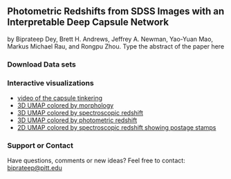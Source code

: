 ## Photometric Redshifts from SDSS Images with an Interpretable Deep Capsule Network
by Biprateep Dey, Brett H. Andrews, Jeffrey A. Newman, Yao-Yuan Mao, Markus Michael Rau, and Rongpu Zhou.
Type the abstract of the paper here

### Download Data sets


### Interactive visualizations
- [video of the capsule tinkering](https://biprateep.de/encapZulate-1/viz/tinker_vid.html)
- [3D UMAP colored by morphology](https://biprateep.de/encapZulate-1/viz/UMAP_3D_morpho.html)
- [3D UMAP colored by spectroscopic redshift](https://biprateep.de/encapZulate-1/viz/UMAP_3D_spec_z.html)
- [3D UMAP colored by photometric redshift](https://biprateep.de/encapZulate-1/viz/UMAP_3D_photo_z.html)
- [2D UMAP colored by spectroscopic redshift showing postage stamps](https://biprateep.de/encapZulate-1/viz/explore_UMAP.html)

### Support or Contact

Have questions, comments or new ideas? Feel free to contact: biprateep@pitt.edu
